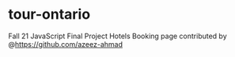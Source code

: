 # tour-ontario
Fall 21 JavaScript Final Project
Hotels Booking page contributed by @https://github.com/azeez-ahmad
